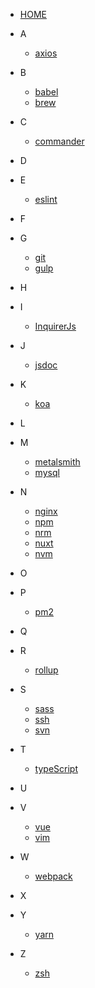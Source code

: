 -   [HOME](chapters/README.md)

-   A

    -   [axios](chapters/axios.md)

-   B

    -   [babel](chapters/babel.md)
    -   [brew](chapters/brew.md)

-   C

    -   [commander](chapters/commander.md)

-   D

-   E

    -   [eslint](chapters/eslint.md)

-   F

-   G

    -   [git](chapters/git.md)
    -   [gulp](chapters/gulp.md)

-   H

-   I

    -   [InquirerJs](chapters/InquirerJs.md)

-   J

    -   [jsdoc](chapters/jsdoc.md)

-   K

    -   [koa](chapters/koa.md)

-   L

-   M

    -   [metalsmith](chapters/metalsmith.md)
    -   [mysql](chapters/mysql/README.md)

-   N

    -   [nginx](chapters/nginx/README.md)
    -   [npm](chapters/npm/README.md)
    -   [nrm](chapters/nrm.md)
    -   [nuxt](chapters/nuxt.md)
    -   [nvm](chapters/nvm.md)

-   O

-   P

    -   [pm2](chapters/pm2.md)

-   Q

-   R

    -   [rollup](chapters/rollup.md)

-   S

    -   [sass](chapters/sass.md)
    -   [ssh](chapters/ssh.md)
    -   [svn](chapters/svn.md)

-   T

    -   [typeScript](chapters/typeScript.md)

-   U

-   V

    -   [vue](chapters/vue.md)
    -   [vim](chapters/vim.md)

-   W

    -   [webpack](chapters/webpack.md)

-   X

-   Y

    -   [yarn](chapters/yarn.md)

-   Z
    -   [zsh](chapters/zsh.md)
